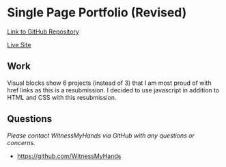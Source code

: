 # Single Page Portfolio (Revised)

[Link to GitHub Repository](https://github.com/WitnessMyHands/Single-Page-Portfolio)

[Live Site](https://witnessmyhands.github.io/Single-Page-Portfolio/)

## Work
Visual blocks show 6 projects (instead of 3) that I am most proud of with href links as this is a resubmission. I decided to use javascript in addition to HTML and CSS with this resubmission.

## Questions
*Please contact WitnessMyHands via GitHub with any questions or concerns.*

- https://github.com/WitnessMyHands
